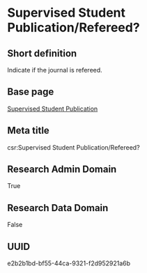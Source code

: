 # Supervised Student Publication/Refereed?
## Short definition
Indicate if the journal is refereed.
## Base page
[Supervised Student Publication](../../Objects/Supervised%20Student%20Publication.md)
## Meta title
csr:Supervised Student Publication/Refereed?
## Research Admin Domain
True
## Research Data Domain
False
## UUID
e2b2b1bd-bf55-44ca-9321-f2d952921a6b
